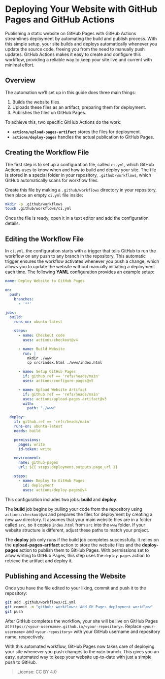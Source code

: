 # Deploying Your Website with GitHub Pages and GitHub Actions

Publishing a static website on GitHub Pages with GitHub Actions streamlines deployment by automating the build and publish process.
With this simple setup, your site builds and deploys automatically whenever you update the source code, freeing you from the need to manually push updates.
GitHub Actions makes it easy to create and configure this workflow, providing a reliable way to keep your site live and current with minimal effort.

## Overview

The automation we’ll set up in this guide does three main things:
1. Builds the website files.
2. Uploads these files as an artifact, preparing them for deployment.
3. Publishes the files on GitHub Pages.

To achieve this, two specific GitHub Actions do the work:
- **`actions/upload-pages-artifact`** stores the files for deployment.
- **`actions/deploy-pages`** handles the actual publication to GitHub Pages.

## Creating the Workflow File

The first step is to set up a configuration file, called `ci.yml`, which GitHub Actions uses to know when and how to build and deploy your site.
The file is stored in a special folder in your repository, `.github/workflows`, which GitHub automatically scans for workflow files.

Create this file by making a `.github/workflows` directory in your repository, then place an empty `ci.yml` file inside:

```sh
mkdir -p .github/workflows
touch .github/workflows/ci.yml
```

Once the file is ready, open it in a text editor and add the configuration details.

## Editing the Workflow File

In `ci.yml`, the configuration starts with a trigger that tells GitHub to run the workflow on any push to any branch in the repository.
This automatic trigger ensures the workflow activates whenever you push a change, which allows you to update the website without manually initiating a deployment each time.
The following **YAML** configuration provides an example setup:

```yaml
name: Deploy Website to GitHub Pages

on:
  push:
    branches:
      - '**'

jobs:
  build:
    runs-on: ubuntu-latest

    steps:
      - name: Checkout code
        uses: actions/checkout@v4

      - name: Build Website
        run: |
          mkdir ./www
          cp src/index.html ./www/index.html

      - name: Setup GitHub Pages
        if: github.ref == 'refs/heads/main'
        uses: actions/configure-pages@v5

      - name: Upload Website Artifact
        if: github.ref == 'refs/heads/main'
        uses: actions/upload-pages-artifact@v3
        with:
          path: "./www"

  deploy:
    if: github.ref == 'refs/heads/main'
    runs-on: ubuntu-latest
    needs: build

    permissions:
      pages: write
      id-token: write

    environment:
      name: github-pages
      url: ${{ steps.deployment.outputs.page_url }}

    steps:
      - name: Deploy to GitHub Pages
        id: deployment
        uses: actions/deploy-pages@v4
```

This configuration includes two jobs: **build** and **deploy**. 

The **build** job begins by pulling your code from the repository using `actions/checkout@v4` and prepares the files for deployment by creating a new `www` directory.
It assumes that your main website files are in a folder called `src`, so it copies `index.html` from `src` into the `www` folder.
If your website structure is different, adjust these paths to match your project. 

The **deploy** job only runs if the build job completes successfully.
It relies on the **upload-pages-artifact** action to store the website files and the **deploy-pages** action to publish them to GitHub Pages.
With permissions set to allow writing to GitHub Pages, this step uses the `deploy-pages` action to retrieve the artifact and deploy it.

## Publishing and Accessing the Website

Once you have the file edited to your liking, commit and push it to the repository:

```sh
git add .github/workflows/ci.yml
git commit -m "github: workflows: Add GH Pages deployment workflow"
git push
```

After GitHub completes the workflow, your site will be live on GitHub Pages at `https://<your-username>.github.io/<your-repository>`.
Replace `<your-username>` and `<your-repository>` with your GitHub username and repository name, respectively.

With this automated workflow, GitHub Pages now takes care of deploying your site whenever you push changes to the `main` branch.
This gives you an easy, automated way to keep your website up-to-date with just a simple push to GitHub.

> License: CC BY 4.0
